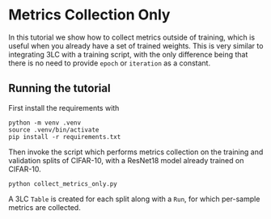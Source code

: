 # Metrics Collection Only

In this tutorial we show how to collect metrics outside of training, which is useful when you already have a set of trained weights. This is very similar to integrating 3LC with a training script, with the only difference being that there is no need to provide `epoch` or `iteration` as a constant.

## Running the tutorial

First install the requirements with
```
python -m venv .venv
source .venv/bin/activate
pip install -r requirements.txt
```

Then invoke the script which performs metrics collection on the training and validation splits of CIFAR-10, with a ResNet18 model already trained on CIFAR-10.
```
python collect_metrics_only.py
```

A 3LC `Table` is created for each split along with a `Run`, for which per-sample metrics are collected.
